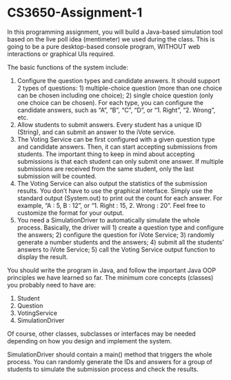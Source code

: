 # CS3650-Assignment-1

In this programming assignment, you will build a Java-based simulation tool based on the live
poll idea (mentimeter) we used during the class. This is going to be a pure desktop-based
console program, WITHOUT web interactions or graphical UIs required.

The basic functions of the system include:
1) Configure the question types and candidate answers. It should support 2 types of
questions: 1) multiple-choice question (more than one choice can be chosen including
one choice); 2) single choice question (only one choice can be chosen). For each type,
you can configure the candidate answers, such as “A”, “B”, “C”, “D”, or “1.
Right”, “2. Wrong”, etc.
2) Allow students to submit answers. Every student has a unique ID (String), and can
submit an answer to the iVote service.
3) The Voting Service can be first configured with a given question type and candidate
answers. Then, it can start accepting submissions from students. The important thing to
keep in mind about accepting submissions is that each student can only submit one
answer. If multiple submissions are received from the same student, only the last
submission will be counted.
4) The Voting Service can also output the statistics of the submission results. You don’t
have to use the graphical interface. Simply use the standard output (System.out) to
print out the count for each answer. For example, “A : 5, B : 12”, or “1. Right :
15, 2. Wrong : 20”. Feel free to customize the format for your output.
5) You need a SimulationDriver to automatically simulate the whole process. Basically,
the driver will 1) create a question type and configure the answers; 2) configure the
question for iVote Service; 3) randomly generate a number students and the answers; 4)
submit all the students’ answers to iVote Service; 5) call the Voting Service output
function to display the result.

You should write the program in Java, and follow the important Java OOP principles we have
learned so far. The minimum core concepts (classes) you probably need to have are:
1) Student
2) Question
3) VotingService
4) SimulationDriver

Of course, other classes, subclasses or interfaces may be needed depending on how you
design and implement the system.

SimulationDriver should contain a main() method that triggers the whole process. You can
randomly generate the IDs and answers for a group of students to simulate the submission
process and check the results.
